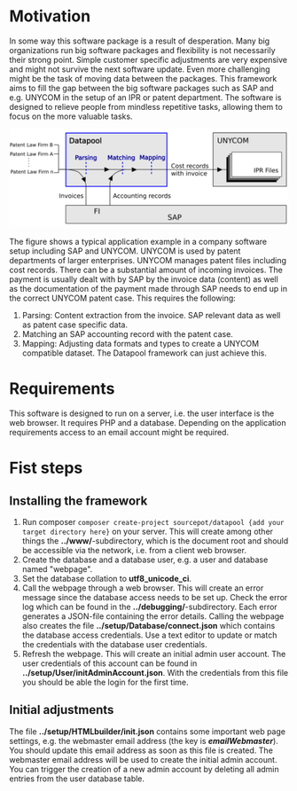 # Motivation
In some way this software package is a result of desperation. 
Many big organizations run big software packages and flexibility is not necessarily their strong point. Simple customer specific adjustments are very expensive and might not survive the next software update. Even more challenging might be the task of moving data between the packages.
This framework aims to fill the gap between the big software packages such as SAP and e.g. UNYCOM in the setup of an IPR or patent department.  The software is designed to relieve people from mindless repetitive tasks, allowing them to focus on the more valuable tasks.

![Example application, import of invoices with including cost records](/assets/img/ExampleApplication.png "Invoice import")

The figure shows a typical application example in a company software setup including SAP and UNYCOM. UNYCOM is used by patent departments of larger enterprises. UNYCOM manages patent files including cost records. There can be a substantial amount of incoming invoices.  The payment is usually dealt with by SAP by the invoice data (content) as well as the documentation of the payment made through SAP needs to end up in the correct UNYCOM patent case. This requires the following:
1. Parsing: Content extraction from the invoice. SAP relevant data as well as patent case specific data.
2. Matching an SAP accounting record with the patent case.
3. Mapping: Adjusting data formats and types to create a UNYCOM compatible dataset.
The Datapool framework can just achieve this.

# Requirements
This software is designed to run on a server, i.e. the user interface is the web browser. It requires PHP and a database. Depending on the application requirements access to an email account might be required.

# Fist steps
## Installing the framework
1. Run composer ``composer create-project sourcepot/datapool {add your target directory here}`` on your server. This will create among other things the **../www/**-subdirectory, which is the document root and should be accessible via the network, i.e. from a client web browser.
2. Create the database and a database user, e.g. a user and database named "webpage".
3. Set the database collation to **utf8_unicode_ci**.
4. Call the webpage through a web browser. This will create an error message since the database access needs to be set up. Check the error log which can be found in the **../debugging/**-subdirectory.  Each error generates a JSON-file containing the error details. Calling the webpage also creates the file **../setup/Database/connect.json** which contains the database access credentials. Use a text editor to update or match the credentials with the database user credentials. 
5. Refresh the webpage. This will create an initial admin user account. The user credentials of this account can be found in **../setup/User/initAdminAccount.json**.  With the credentials from this file you should be able the login for the first time.

## Initial adjustments
The file **../setup/HTMLbuilder/init.json** contains some important web page settings, e.g. the webmaster email address (the key is ***emailWebmaster***). You should update this email address as soon as this file is created. The webmaster email address will be used to create the initial admin account. You can trigger the creation of a new admin account by deleting all admin entries from the user database table.